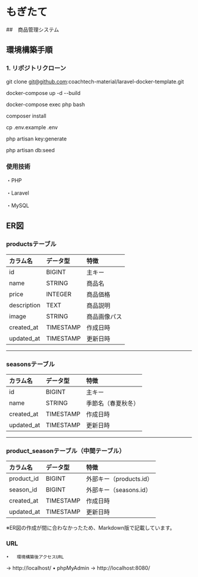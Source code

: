 # もぎたて

##　商品管理システム

## 環境構築手順

### 1. リポジトリクローン

git clone git@github.com:coachtech-material/laravel-docker-template.git

docker-compose up -d --build

docker-compose exec php bash

composer install

cp .env.example .env

php artisan key:generate

php artisan db:seed

### 使用技術
・PHP

・Laravel

・MySQL

## ER図

### productsテーブル
| カラム名     | データ型  | 特徴           |
|:-------------|:----------|:---------------|
| id           | BIGINT    | 主キー          |
| name         | STRING    | 商品名          |
| price        | INTEGER   | 商品価格        |
| description  | TEXT      | 商品説明        |
| image        | STRING    | 商品画像パス    |
| created_at   | TIMESTAMP | 作成日時        |
| updated_at   | TIMESTAMP | 更新日時        |

---

### seasonsテーブル
| カラム名     | データ型  | 特徴           |
|:-------------|:----------|:---------------|
| id           | BIGINT    | 主キー          |
| name         | STRING    | 季節名（春夏秋冬） |
| created_at   | TIMESTAMP | 作成日時        |
| updated_at   | TIMESTAMP | 更新日時        |

---

### product_seasonテーブル（中間テーブル）
| カラム名     | データ型  | 特徴                             |
|:-------------|:----------|:---------------------------------|
| product_id   | BIGINT    | 外部キー（products.id）          |
| season_id    | BIGINT    | 外部キー（seasons.id）           |
| created_at   | TIMESTAMP | 作成日時                         |
| updated_at   | TIMESTAMP | 更新日時                         |

※ER図の作成が間に合わなかったため、Markdown版で記載しています。

### URL
	•	環境構築後アクセスURL
→ http://localhost/
	•	phpMyAdmin
→ http://localhost:8080/
